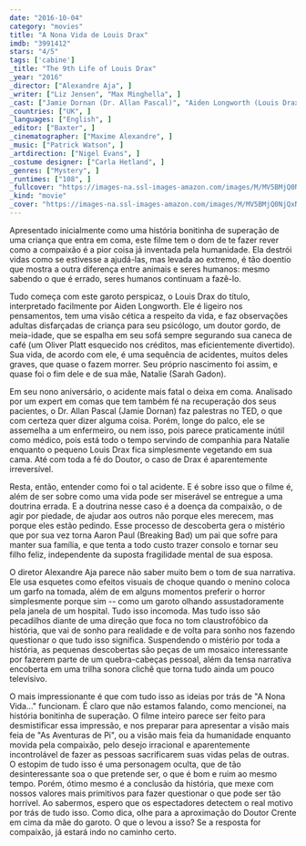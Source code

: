 ```yaml
---
date: "2016-10-04"
category: "movies"
title: "A Nona Vida de Louis Drax"
imdb: "3991412"
stars: "4/5"
tags: ['cabine']
_title: "The 9th Life of Louis Drax"
_year: "2016"
_director: ["Alexandre Aja", ]
_writer: ["Liz Jensen", "Max Minghella", ]
_cast: ["Jamie Dornan (Dr. Allan Pascal)", "Aiden Longworth (Louis Drax)", "Sarah Gadon (Natalie)", "Michael Adamthwaite (Doctor)", "Aaron Paul (Peter)", "Beckham Skodje (Louis)", "Adam Abrams (Doctor)", "Molly Parker (Dalton)", "Terry Chen (Elliott)", ]
_countries: ["UK", ]
_languages: ["English", ]
_editor: ["Baxter", ]
_cinematographer: ["Maxime Alexandre", ]
_music: ["Patrick Watson", ]
_artdirection: ["Nigel Evans", ]
_costume designer: ["Carla Hetland", ]
_genres: ["Mystery", ]
_runtimes: ["108", ]
_fullcover: "https://images-na.ssl-images-amazon.com/images/M/MV5BMjQ0NjQxNDk4NV5BMl5BanBnXkFtZTgwMjE0ODc4OTE@.jpg"
_kind: "movie"
_cover: "https://images-na.ssl-images-amazon.com/images/M/MV5BMjQ0NjQxNDk4NV5BMl5BanBnXkFtZTgwMjE0ODc4OTE@._V1._SX94_SY140_.jpg"
---
```

Apresentado inicialmente como uma história bonitinha de superação de uma criança que entra em coma, este filme tem o dom de te fazer rever como a compaixão é a pior coisa já inventada pela humanidade. Ela destrói vidas como se estivesse a ajudá-las, mas levada ao extremo, é tão doentio que mostra a outra diferença entre animais e seres humanos: mesmo sabendo o que é errado, seres humanos continuam a fazê-lo.

Tudo começa com este garoto perspicaz, o Louis Drax do título, interpretado facilmente por Aiden Longworth. Ele é ligeiro nos pensamentos, tem uma visão cética a respeito da vida, e faz observações adultas disfarçadas de criança para seu psicólogo, um doutor gordo, de meia-idade, que se espalha em seu sofá sempre segurando sua caneca de café (um Oliver Platt esquecido nos créditos, mas eficientemente divertido). Sua vida, de acordo com ele, é uma sequência de acidentes, muitos deles graves, que quase o fazem morrer. Seu próprio nascimento foi assim, e quase foi o fim dele e de sua mãe, Natalie (Sarah Gadon).

Em seu nono aniversário, o acidente mais fatal o deixa em coma. Analisado por um expert em comas que tem também fé na recuperação dos seus pacientes, o Dr. Allan Pascal (Jamie Dornan) faz palestras no TED, o que com certeza quer dizer alguma coisa. Porém, longe do palco, ele se assemelha a um enfermeiro, ou nem isso, pois parece praticamente inútil como médico, pois está todo o tempo servindo de companhia para Natalie enquanto o pequeno Louis Drax fica simplesmente vegetando em sua cama. Até com toda a fé do Doutor, o caso de Drax é aparentemente irreversível.

Resta, então, entender como foi o tal acidente. E é sobre isso que o filme é, além de ser sobre como uma vida pode ser miserável se entregue a uma doutrina errada. E a doutrina nesse caso é a doença da compaixão, o de agir por piedade, de ajudar aos outros não porque eles merecem, mas porque eles estão pedindo. Esse processo de descoberta gera o mistério que por sua vez torna Aaron Paul (Breaking Bad) um pai que sofre para manter sua família, e que tenta a todo custo trazer consolo e tornar seu filho feliz, independente da suposta fragilidade mental de sua esposa.

O diretor Alexandre Aja parece não saber muito bem o tom de sua narrativa. Ele usa esquetes como efeitos visuais de choque quando o menino coloca um garfo na tomada, além de em alguns momentos preferir o horror simplesmente porque sim -- como um garoto olhando assustadoramente pela janela de um hospital. Tudo isso incomoda. Mas tudo isso são pecadilhos diante de uma direção que foca no tom claustrofóbico da história, que vai de sonho para realidade e de volta para sonho nos fazendo questionar o que tudo isso significa. Suspendendo o mistério por toda a história, as pequenas descobertas são peças de um mosaico interessante por fazerem parte de um quebra-cabeças pessoal, além da tensa narrativa encoberta em uma trilha sonora clichê que torna tudo ainda um pouco televisivo.

O mais impressionante é que com tudo isso as ideias por trás de "A Nona Vida..." funcionam. É claro que não estamos falando, como mencionei, na história bonitinha de superação. O filme inteiro parece ser feito para desmistificar essa impressão, e nos preparar para apresentar a visão mais feia de "As Aventuras de Pi", ou a visão mais feia da humanidade enquanto movida pela compaixão, pelo desejo irracional e aparentemente incontrolável de fazer as pessoas sacrificarem suas vidas pelas de outras. O estopim de tudo isso é uma personagem oculta, que de tão desinteressante soa o que pretende ser, o que é bom e ruim ao mesmo tempo. Porém, ótimo mesmo é a conclusão da história, que mexe com nossos valores mais primitivos para fazer questionar o que pode ser tão horrível. Ao sabermos, espero que os espectadores detectem o real motivo por trás de tudo isso. Como dica, olhe para a aproximação do Doutor Crente em cima da mãe do garoto. O que o levou a isso? Se a resposta for compaixão, já estará indo no caminho certo.
